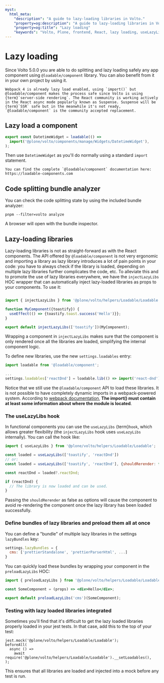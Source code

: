 ```yaml
---
myst:
  html_meta:
    "description": "A guide to lazy-loading libraries in Volto."
    "property=og:description": "A guide to lazy-loading libraries in Volto."
    "property=og:title": "Lazy loading"
    "keywords": "Volto, Plone, frontend, React, lazy loading, useLazyLibs hook"
---
```


# Lazy loading

Since Volto 5.0.0 you are able to do splitting and lazy loading safely any app component
using `@loadable/component` library. You can also benefit from it in your own project by
using it.

```{note}
Webpack 4 is already lazy load enabled, using `import()` but @loadable/component makes the process safe since Volto is using {term}`server-side rendering`. The React community is working actively in the React async mode popularly known as Suspense. Suspense will be {term}`SSR` safe but in the meanwhile it's not ready, `@loadable/component` is the community accepted replacement.
```

## Lazy load a component

```js
export const DatetimeWidget = loadable(() =>
  import('@plone/volto/components/manage/Widgets/DatetimeWidget'),
);
```

Then use `DatetimeWidget` as you'll do normally using a standard `import` statement.

```{tip}
You can find the complete `@loadable/component` documentation here: https://loadable-components.com
```

## Code splitting bundle analyzer

You can check the code splitting state by using the included bundle analyzer:

```shell
pnpm --filter=volto analyze
```

A browser will open with the bundle inspector.

## Lazy-loading libraries

Lazy-loading libraries is not as straight-forward as with the React components.
The API offered by `@loadable/component` is not very ergonomic and
importing a library as lazy library introduces a lot of pain points in your
code: you have to always check if the library is loaded, depending on multiple
lazy libraries further complicates the code, etc. To alleviate this and to
promote the use of lazy libraries everywhere, we have the `injectLazyLibs` HOC
wrapper that can automatically inject lazy-loaded libraries as props to your
components. To use it:

```jsx

import { injectLazyLibs } from '@plone/volto/helpers/Loadable/Loadable';

function MyComponent({toastify}) {
  useEffect(() => {toastify.toast.success('Hello')}};
}

export default injectLazyLibs(['toastify'])(MyComponent);
```

Wrapping a component in `injectLazyLibs` makes sure that the component is only
rendered once all the libraries are loaded, simplifying the internal component
logic.

To define new libraries, use the new `settings.loadables` entry:

```jsx
import loadable from '@loadable/component';

...
settings.loadables['reactDnd'] = loadable.lib(() => import('react-dnd'));
```

Notice that we still use the `@loadable/component` API to load these libraries.
It is not possible to have completely dynamic imports in a webpack-powered
system. According to [webpack documentation](https://webpack.js.org/api/module-methods/#dynamic-expressions-in-import),
**The import() must contain at least some information about where the module is
located**.

### The useLazyLibs hook

In functional components you can use the `useLazyLibs` {term}`hook`, which allows
greater flexibility (the `injectLazyLibs` hook uses `useLazyLibs` internally).
You can call the hook like:

```jsx
import { useLazyLibs } from '@plone/volto/helpers/Loadable/Loadable';

const loaded = useLazyLibs(['toastify', 'reactDnd'])
// or:
const loaded = useLazyLibs(['toastify', 'reactDnd'], {shouldRerender: false})

const reactDnd = loaded?.reactDnd;

if (reactDnd) {
  // The library is now loaded and can be used.
}
```

Passing the `shouldRerender` as false as options will cause the component to
avoid re-rendering the component once the lazy library has been loaded
successfully.

### Define bundles of lazy libraries and preload them all at once

You can define a "bundle" of multiple lazy libraries in the settings
`lazyBundles` key:

```jsx
settings.lazyBundles = {
  cms: ['prettierStandalone', 'prettierParserHtml', ...]
}
```

You can quickly load these bundles by wrapping your component in the
`preloadLazyLibs` HOC:

```jsx
import { preloadLazyLibs } from '@plone/volto/helpers/Loadable/Loadable';

const SomeComponent = (props) => <div>Hello</div>;

export default preloadLazyLibs('cms')(SomeComponent);
```

### Testing with lazy loaded libraries integrated

Sometimes you'll find that it's difficult to get the lazy loaded libraries
properly loaded in your jest tests. In that case, add this to the top of your
test:

```
jest.mock('@plone/volto/helpers/Loadable/Loadable');
beforeAll(
  async () =>
    await require('@plone/volto/helpers/Loadable/Loadable').__setLoadables(),
);
```

This ensures that all libraries are loaded and injected into a mock before any
test is run.
